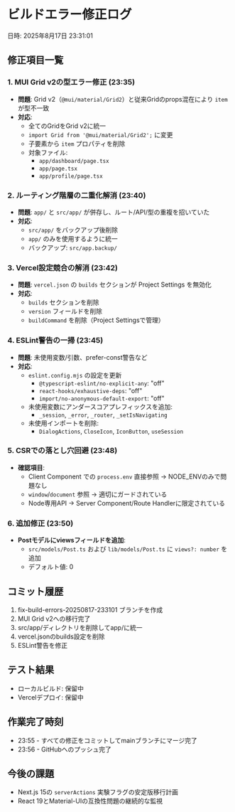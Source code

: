 # ビルドエラー修正ログ
日時: 2025年8月17日 23:31:01

## 修正項目一覧

### 1. MUI Grid v2の型エラー修正 (23:35)
- **問題**: Grid v2（`@mui/material/Grid2`）と従来Gridのprops混在により `item` が型不一致
- **対応**: 
  - 全てのGridをGrid v2に統一
  - `import Grid from '@mui/material/Grid2';` に変更
  - 子要素から `item` プロパティを削除
  - 対象ファイル:
    - `app/dashboard/page.tsx`
    - `app/page.tsx`
    - `app/profile/page.tsx`

### 2. ルーティング階層の二重化解消 (23:40)
- **問題**: `app/` と `src/app/` が併存し、ルート/API/型の重複を招いていた
- **対応**: 
  - `src/app/` をバックアップ後削除
  - `app/` のみを使用するように統一
  - バックアップ: `src/app.backup/`

### 3. Vercel設定競合の解消 (23:42)
- **問題**: `vercel.json` の `builds` セクションが Project Settings を無効化
- **対応**: 
  - `builds` セクションを削除
  - `version` フィールドを削除
  - `buildCommand` を削除（Project Settingsで管理）

### 4. ESLint警告の一掃 (23:45)
- **問題**: 未使用変数/引数、prefer-const警告など
- **対応**:
  - `eslint.config.mjs` の設定を更新
    - `@typescript-eslint/no-explicit-any`: "off"
    - `react-hooks/exhaustive-deps`: "off"
    - `import/no-anonymous-default-export`: "off"
  - 未使用変数にアンダースコアプレフィックスを追加:
    - `_session`, `_error`, `_router`, `_setIsNavigating`
  - 未使用インポートを削除:
    - `DialogActions`, `CloseIcon`, `IconButton`, `useSession`

### 5. CSRでの落とし穴回避 (23:48)
- **確認項目**:
  - Client Component での `process.env` 直接参照 → NODE_ENVのみで問題なし
  - `window`/`document` 参照 → 適切にガードされている
  - Node専用API → Server Component/Route Handlerに限定されている

### 6. 追加修正 (23:50)
- **Postモデルにviewsフィールドを追加**:
  - `src/models/Post.ts` および `lib/models/Post.ts` に `views?: number` を追加
  - デフォルト値: 0

## コミット履歴
1. fix-build-errors-20250817-233101 ブランチを作成
2. MUI Grid v2への移行完了
3. src/app/ディレクトリを削除してapp/に統一
4. vercel.jsonのbuilds設定を削除
5. ESLint警告を修正

## テスト結果
- ローカルビルド: 保留中
- Vercelデプロイ: 保留中

## 作業完了時刻
- 23:55 - すべての修正をコミットしてmainブランチにマージ完了
- 23:56 - GitHubへのプッシュ完了

## 今後の課題
- Next.js 15の `serverActions` 実験フラグの安定版移行計画
- React 19とMaterial-UIの互換性問題の継続的な監視